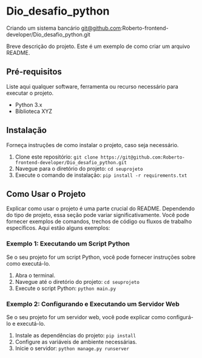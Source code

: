 # Dio_desafio_python
Criando um sistema bancário 
git@github.com:Roberto-frontend-developer/Dio_desafio_python.git


Breve descrição do projeto. Este é um exemplo de como criar um arquivo README.

## Pré-requisitos

Liste aqui qualquer software, ferramenta ou recurso necessário para executar o projeto.

- Python 3.x
- Biblioteca XYZ

## Instalação

Forneça instruções de como instalar o projeto, caso seja necessário.

1. Clone este repositório: `git clone https://git@github.com:Roberto-frontend-developer/Dio_desafio_python.git`
2. Navegue para o diretório do projeto: `cd seuprojeto`
3. Execute o comando de instalação: `pip install -r requirements.txt`

## Como Usar o Projeto

Explicar como usar o projeto é uma parte crucial do README. Dependendo do tipo de projeto, essa seção pode variar significativamente. Você pode fornecer exemplos de comandos, trechos de código ou fluxos de trabalho específicos. Aqui estão alguns exemplos:

### Exemplo 1: Executando um Script Python

Se o seu projeto for um script Python, você pode fornecer instruções sobre como executá-lo.

1. Abra o terminal.
2. Navegue até o diretório do projeto: `cd seuprojeto`
3. Execute o script Python: `python main.py`

### Exemplo 2: Configurando e Executando um Servidor Web

Se o seu projeto for um servidor web, você pode explicar como configurá-lo e executá-lo.

1. Instale as dependências do projeto: `pip install`
2. Configure as variáveis de ambiente necessárias.
3. Inicie o servidor: `python manage.py runserver`



